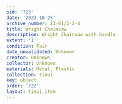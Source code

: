 ```yaml
---
pid: '723'
date: '2023-10-25'
archive_number: 23-01/2-2-4
title: Wright Chainsaw
description: Wright Chainsaw with handle
extent: '1'
condition: Fair
date_unvalidated: Unknown
creator: Unknown
collector: Unknown
materials: Metal, Plastic
collection: tinui
key: object
order: '722'
layout: tinui_item
---
```

